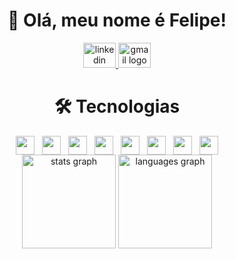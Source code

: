 <div align = "center">
  <h1>👋 Olá, meu nome é <strong>Felipe</strong>!</h1>
  <div align="center">
  <a href="https://www.linkedin.com/in/felipecostasiq" target="_blank">
  <img src="https://raw.githubusercontent.com/maurodesouza/profile-readme-generator/master/src/assets/icons/social/linkedin/default.svg" width="52" height="40" alt="linkedin logo" />
</a>

<a href="mailto:felipecostasiqu@gmail.com" target="_blank">
  <img src="https://raw.githubusercontent.com/maurodesouza/profile-readme-generator/master/src/assets/icons/social/gmail/default.svg" width="52" height="40" alt="gmail logo" />
</a>

</div>

###
</div>

<div align="center">
  <h1>🛠️ Tecnologias</h1>
  <div style="display: flex; flex-wrap: wrap; justify-content: center; gap: 12px;">
    <img src="https://skillicons.dev/icons?i=html" height="30" />
    <img src="https://skillicons.dev/icons?i=css" height="30"  />
    <img src="https://skillicons.dev/icons?i=javascript" height="30" />
    <img src="https://skillicons.dev/icons?i=nodejs" height="30" />
    <img src="https://skillicons.dev/icons?i=react" height="30"  />
    <img src="https://skillicons.dev/icons?i=dotnet" height="30"/>
    <img src="https://skillicons.dev/icons?i=unity" height="30"/>
    <img src="https://skillicons.dev/icons?i=git"  height="30"/>
  </div>
</div>

<div align="center">
  <img src="https://github-readme-stats.vercel.app/api?username=FelipeCostaq&hide_title=false&hide_rank=false&show_icons=true&include_all_commits=true&count_private=true&disable_animations=false&theme=dracula&locale=en&hide_border=false&order=1" height="150" alt="stats graph"  />
  <img src="https://github-readme-stats.vercel.app/api/top-langs?username=FelipeCostaq&locale=en&hide_title=false&layout=compact&card_width=320&langs_count=5&theme=dracula&hide_border=false&order=2" height="150" alt="languages graph"  />
</div>






